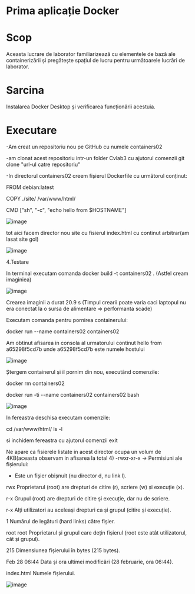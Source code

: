 # Prima aplicație Docker

# Scop
Aceasta lucrare de laborator familiarizează cu elementele de bază ale containerizării și pregătește spațiul de lucru pentru următoarele lucrări de laborator.

# Sarcina

Instalarea Docker Desktop și verificarea funcționării acestuia.

# Executare 

-Am creat un repositoriu nou pe GitHub cu numele containers02 

-am clonat acest repositoriu intr-un folder Cvlab3 cu ajutorul comenzii git clone "url-ul catre repositoriu"

-In directorul containers02 creem fișierul Dockerfile cu următorul conținut:

FROM debian:latest

COPY ./site/ /var/www/html/

CMD ["sh", "-c", "echo hello from $HOSTNAME"]

![image](https://github.com/user-attachments/assets/f9aa7ae2-7b53-45a2-9b9f-9359ff691a31)

tot aici facem director nou site cu fisierul index.html cu continut arbitrar(am lasat site gol)

![image](https://github.com/user-attachments/assets/8270046c-e3bf-4a8f-8314-eb9a1dca3be4)

4.Testare 

In terminal executam comanda docker build -t containers02 . (Astfel cream imaginiea)

![image](https://github.com/user-attachments/assets/634ec4a5-1bbf-4aaa-834f-cab1245109bb)

Crearea imaginii a durat 20.9 s (Timpul crearii poate varia caci laptopul nu era conectat la o sursa de alimentare => performanta scade)

Executam comanda pentru pornirea containerului: 

docker run --name containers02 containers02

Am obtinut afisarea in consola al urmatorului continut hello from a65298f5cd7b unde a65298f5cd7b este numele hostului 

![image](https://github.com/user-attachments/assets/ed1116bd-7bd1-484b-8d96-dea81c1daef6)

Ștergem containerul și il pornim din nou, executând comenzile:

docker rm containers02

docker run -ti --name containers02 containers02 bash

![image](https://github.com/user-attachments/assets/70c41373-6d67-42c8-bb2c-80eb5e9732ec)

In fereastra deschisa executam comenzile:

cd /var/www/html/
ls -l

si inchidem fereastra cu ajutorul comenzii exit

Ne apare ca fisierele listate in acest director ocupa un volum de 4KB(aceasta observam in afisarea la total 4)
-rwxr-xr-x → Permisiuni ale fișierului:

- Este un fișier obișnuit (nu director d, nu link l).

rwx Proprietarul (root) are drepturi de citire (r), scriere (w) și execuție (x).

r-x Grupul (root) are drepturi de citire și execuție, dar nu de scriere.

r-x Alți utilizatori au aceleași drepturi ca și grupul (citire și execuție).

1 Numărul de legături (hard links) către fișier.

root root Proprietarul și grupul care dețin fișierul (root este atât utilizatorul, cât și grupul).

215 Dimensiunea fișierului în bytes (215 bytes).

Feb 28 06:44 Data și ora ultimei modificări (28 februarie, ora 06:44).

index.html Numele fișierului.

![image](https://github.com/user-attachments/assets/c24d7ec0-a6da-4de0-bfbf-dcb6faf1a419)
